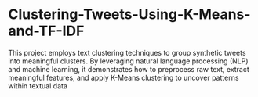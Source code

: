 # Clustering-Tweets-Using-K-Means-and-TF-IDF
This project employs text clustering techniques to group synthetic tweets into meaningful clusters. By leveraging natural language processing (NLP) and machine learning, it demonstrates how to preprocess raw text, extract meaningful features, and apply K-Means clustering to uncover patterns within textual data
